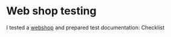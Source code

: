 # Web shop testing
I tested a [webshop](https://demoshop.webmercs.com/) and prepared test documentation:
Checklist 
